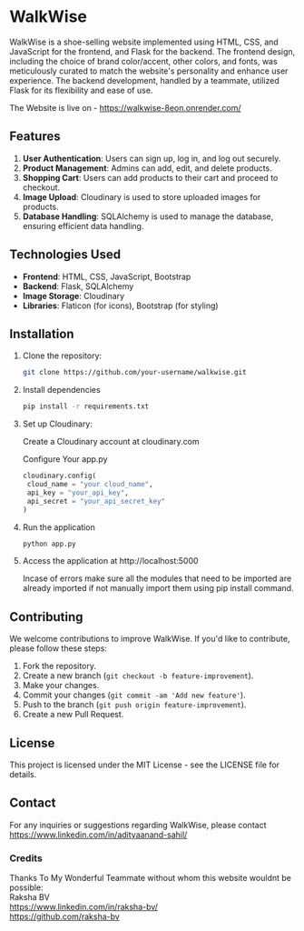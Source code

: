 # WalkWise

WalkWise is a shoe-selling website implemented using HTML, CSS, and JavaScript for the frontend, and Flask for the backend. The frontend design, including the choice of brand color/accent, other colors, and fonts, was meticulously curated to match the website's personality and enhance user experience. The backend development, handled by a teammate, utilized Flask for its flexibility and ease of use.  

The Website is live on  - https://walkwise-8eon.onrender.com/



## Features

1. **User Authentication**: Users can sign up, log in, and log out securely.
2. **Product Management**: Admins can add, edit, and delete products.
3. **Shopping Cart**: Users can add products to their cart and proceed to checkout.
4. **Image Upload**: Cloudinary is used to store uploaded images for products.
5. **Database Handling**: SQLAlchemy is used to manage the database, ensuring efficient data handling.



## Technologies Used

- **Frontend**: HTML, CSS, JavaScript, Bootstrap
- **Backend**: Flask, SQLAlchemy
- **Image Storage**: Cloudinary
- **Libraries**: Flaticon (for icons), Bootstrap (for styling)



## Installation

1. Clone the repository:

   ```bash
   git clone https://github.com/your-username/walkwise.git

2. Install dependencies
   
   ```bash
   pip install -r requirements.txt

3. Set up Cloudinary:

   Create a Cloudinary account at cloudinary.com

   Configure Your app.py
   
   ```app.py
   cloudinary.config( 
    cloud_name = "your cloud_name", 
    api_key = "your_api_key", 
    api_secret = "your_api_secret_key"
   )

4. Run the application

   ```bash
   python app.py

5. Access the application at http://localhost:5000
   
   Incase of errors make sure all the modules that need to be imported are already imported if not manually import them using pip install command.



## Contributing

We welcome contributions to improve WalkWise. If you'd like to contribute, please follow these steps:

1. Fork the repository.
2. Create a new branch (`git checkout -b feature-improvement`).
3. Make your changes.
4. Commit your changes (`git commit -am 'Add new feature'`).
5. Push to the branch (`git push origin feature-improvement`).
6. Create a new Pull Request.



## License

This project is licensed under the MIT License - see the LICENSE file for details.



## Contact

For any inquiries or suggestions regarding WalkWise, please contact https://www.linkedin.com/in/adityaanand-sahil/



### Credits
  Thanks To My Wonderful Teammate without whom this website wouldnt be possible:  
   Raksha BV  
   https://www.linkedin.com/in/raksha-bv/  
   https://github.com/raksha-bv  
    
   
   
